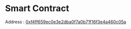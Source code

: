 
# Smart Contract

Address : [0xf4ff659ec0e3e2dba0f7a0b71f16f3e4a460c05a](https://mumbai.polygonscan.com/address/0xf4ff659ec0e3e2dba0f7a0b71f16f3e4a460c05a)
